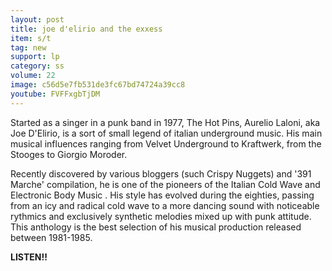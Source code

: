 ```yaml
---
layout: post
title: joe d'elirio and the exxess
item: s/t
tag: new
support: lp
category: ss
volume: 22
image: c56d5e7fb531de3fc67bd74724a39cc8
youtube: FVFFxgbTjDM
---
```


Started as a singer in a punk band in 1977, The Hot Pins, Aurelio Laloni, aka Joe D'Elirio, is a sort of small legend of italian underground music. His main musical influences ranging from Velvet Underground to Kraftwerk, from the Stooges to Giorgio Moroder.  

Recently discovered by various bloggers (such Crispy Nuggets) and '391 Marche' compilation, he is one of the pioneers of the Italian Cold Wave and Electronic Body Music .
His style has evolved during the eighties, passing from an icy and radical cold wave to a more dancing sound with noticeable rythmics and exclusively synthetic melodies mixed up with punk attitude.
This anthology is the best selection of his musical production released between 1981-1985.

**LISTEN!!**
